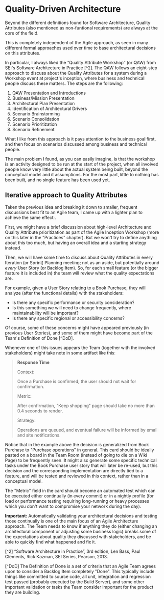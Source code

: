 # Quality-Driven Architecture

Beyond the different definitions found for Software Architecture, Quality Attributes (also mentioned as non-funtional requirements) are always at the core of the field.

This is completely independent of the Agile approach, as seen in many different formal approaches used over time to base architectural decisions on this attributes.

In particular, I always liked the “Quality Attribute Workshop” (or QAW) from SEI's Software Architecture in Practice [^2]. The QAW follows an eight-step approach to discuss about the Quality Attributes for a system during a Workshop event at project's inception, where business and technical people discuss these matters. The steps are the following:

1. QAW Presentation and Introductions
2. Business/Mission Presentation
3. Architectural Plan Presentation
4. Identification of Architectural Drivers
5. Scenario Brainstorming
6. Scenario Consolidation
7. Scenario Prioritization
8. Scenario Refinement


What I like from this approach is it pays attention to the business goal first, and then focus on scenarios discussed among business and technical people.

The main problem I found, as you can easily imagine, is that the workshop is an activity designed to be run at the start of the project, when all involved people know very little about the actual system being built, beyond the conceptual model and it assumptions. For the most part, little to nothing has been built, and no single feature has been used yet.

## Iterative approach to Quality Attributes

Taken the previous idea and breaking it down to smaller, frequent discussions best fit to an Agile team, I came up with a lighter plan to achieve the same effect:.

First, we might have a brief discussion about high-level Architecture and Quality Attribute prioritization as part of the Agile Inception Workshop (more on this later in the "Practices" chapter). But we won't try to define anything about this too much, but having an overall idea and a starting strategy instead.

Then, we will have some time to discuss about Quality Attributes in every Iteration (or Sprint) Planning meeting; not as an aside, but potentially around *every* User Story (or Backlog Item). So, for each small feature (or the bigger feature it is included in) the team will review what the quality expectations are.

For example, given a User Story relating to a Book Purchase, they will analyze (after the functional details) with the stakeholders:

- Is there any specific performance or security consideration?
- Is this something we will need to change frequently, where maintainability will be important?
- Is there any specific regional or accessibility concerns?

Of course, some of these concerns might have appeared previously (in previous User Stories), and some of them might have become part of the Team's Definition of Done [^DoD].

Whenever one of this issues appears the Team (together with the involved stakeholders) might take note in some artifact like this:

> **Response Time**
>
> Context:
>
>   Once a Purchase is confirmed, the user should not wait for confirmation.
>
> Metric:
>
>   After confirmation, "Keep shopping" page should take no more than 0.4 seconds to render.
>
> Strategy:
>
>   Operations are queued, and eventual failure will be informed by email and site notifications.
>


Notice that in the example above the decision is generalized from Book Purchase to "Purchase operations" in general. This card should be ideally pasted on a board in the Team Room (instead of going to die on a Wiki Page) to be frequently seen. It might also generate some specific technical tasks under the Book Purchase user story that will later be re-used, but this decision and the corresponding implementation are directly tied to a feature, and will be tested and reviewed in this context, rather than in a conceptual model.

The "Metric" field in the card should become an automated test which can be executed either continually (in every commit) or in a nightly profile (for load or performance testing requiring long-running or heavy processes which you don't want to compromise your network during the day).

**Important:** Automatically validating your architectural decisions and testing those continually is one of the main focus of an Agile Architecture approach. The Team needs to know if anything they do (either changing an architectural component or adjusting some business logic) breaks some of the expectations about quality they discussed with stakeholders, and be able to quickly find what happened and fix it.


[^2] “Software Architecture in Practice”, 3rd edition, Len Bass, Paul Clements, Rick Kazman, SEI Series, Pearson, 2013.

[^DoD] The Definition of Done is a set of criteria that an Agile Team agrees upon to consider a Backlog Item completely "Done". This typically include things like committed to source code, all unit, integration and regression test passed (probably executed by the Build Server), and some other important validation or tasks the Team consider important for the product they are building.
